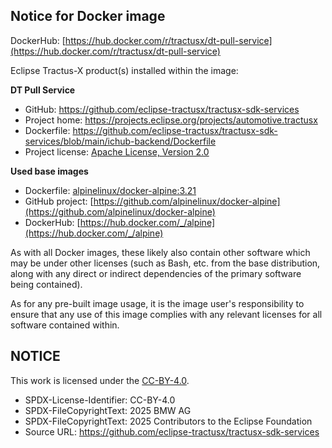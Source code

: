 ## Notice for Docker image

DockerHub: [https://hub.docker.com/r/tractusx/dt-pull-service](https://hub.docker.com/r/tractusx/dt-pull-service)

Eclipse Tractus-X product(s) installed within the image:

**DT Pull Service**

- GitHub: https://github.com/eclipse-tractusx/tractusx-sdk-services
- Project home: https://projects.eclipse.org/projects/automotive.tractusx
- Dockerfile: https://github.com/eclipse-tractusx/tractusx-sdk-services/blob/main/ichub-backend/Dockerfile
- Project license: [Apache License, Version 2.0](https://github.com/eclipse-tractusx/tractusx-sdk-services/blob/main/LICENSE)

**Used base images**

- Dockerfile: [alpinelinux/docker-alpine:3.21](https://github.com/alpinelinux/docker-alpine/blob/v3.21/x86_64/Dockerfile)
- GitHub project: [https://github.com/alpinelinux/docker-alpine](https://github.com/alpinelinux/docker-alpine)
- DockerHub: [https://hub.docker.com/_/alpine](https://hub.docker.com/_/alpine)

As with all Docker images, these likely also contain other software which may be under other licenses
(such as Bash, etc. from the base distribution, along with any direct or indirect dependencies of the primary software being contained).

As for any pre-built image usage, it is the image user's responsibility to ensure that any use of this image complies with any relevant licenses for all software contained within.

## NOTICE

This work is licensed under the [CC-BY-4.0](https://creativecommons.org/licenses/by/4.0/legalcode).

- SPDX-License-Identifier: CC-BY-4.0
- SPDX-FileCopyrightText: 2025 BMW AG
- SPDX-FileCopyrightText: 2025 Contributors to the Eclipse Foundation
- Source URL: https://github.com/eclipse-tractusx/tractusx-sdk-services

